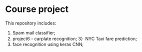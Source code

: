 # Course project

This repository includes:

1) Spam mail classifier;
2) project6 - carplate recognition;
3）NYC Taxi fare prediction;
4) face recognition using keras CNN;
